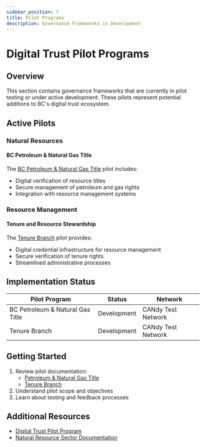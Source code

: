 ```yaml
---
sidebar_position: 7
title: Pilot Programs
description: Governance Frameworks in Development
---
```


# Digital Trust Pilot Programs

## Overview

This section contains governance frameworks that are currently in pilot testing or under active development. These pilots represent potential additions to BC's digital trust ecosystem.

## Active Pilots

### Natural Resources

#### BC Petroleum & Natural Gas Title
The [BC Petroleum & Natural Gas Title](./bc-petroleum-and-natural-gas-title/index.md) pilot includes:

- Digital verification of resource titles
- Secure management of petroleum and gas rights
- Integration with resource management systems

### Resource Management

#### Tenure and Resource Stewardship
The [Tenure Branch](./tenure-branch/governance.md) pilot provides:

- Digital credential infrastructure for resource management
- Secure verification of tenure rights
- Streamlined administrative processes

## Implementation Status

| Pilot Program | Status | Network |
|--------------|---------|----------|
| BC Petroleum & Natural Gas Title | Development | CANdy Test Network |
| Tenure Branch | Development | CANdy Test Network |

## Getting Started

1. Review pilot documentation:
   - [Petroleum & Natural Gas Title](./bc-petroleum-and-natural-gas-title/index.md)
   - [Tenure Branch](./tenure-branch/governance.md)
2. Understand pilot scope and objectives
3. Learn about testing and feedback processes

## Additional Resources

- [Digital Trust Pilot Program](https://digital.gov.bc.ca/digital-trust)
- [Natural Resource Sector Documentation](https://www2.gov.bc.ca/gov/content/industry/natural-resource-sector)
